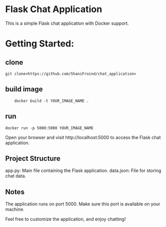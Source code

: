  # Flask Chat Application
This is a simple Flask chat application with Docker support.

 # Getting Started:
  ## clone
    git clone<https://github.com/ShaniFroind/chat_application>
  ## build image
        docker build -t YOUR_IMAGE_NAME .
  ## run
    docker run -p 5000:5000 YOUR_IMAGE_NAME
    
  Open your browser and visit http://localhost:5000 to access the Flask chat application.

  ## Project Structure
app.py: Main file containing the Flask application.
data.json: File for storing chat data.

## Notes
The application runs on port 5000. Make sure this port is available on your machine.

Feel free to customize the application, and enjoy chatting!


  
